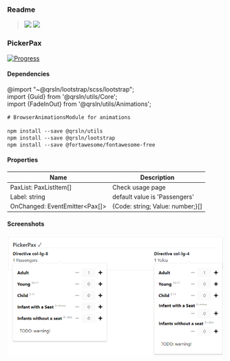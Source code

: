 ### Readme

> [![](https://img.shields.io/badge/Main-readme-white)](../../readme.md)
> [![](https://img.shields.io/badge/usage-orange)](usage.md)

### PickerPax

[![Progress](https://img.shields.io/badge/Demo-blue)](https://krsln.github.io/Showcase/Beta/PickerPax)

#### Dependencies
@import "~@qrsln/lootstrap/scss/lootstrap";  
import {Guid} from '@qrsln/utils/Core';  
import {FadeInOut} from '@qrsln/utils/Animations';

```shell
# BrowserAnimationsModule for animations

npm install --save @qrsln/utils
npm install --save @qrsln/lootstrap
npm install --save @fortawesome/fontawesome-free
```

#### Properties

| Name                           | Description                      |
|--------------------------------|----------------------------------|
| PaxList: PaxListItem[]         | Check usage page                 |
| Label: string                  | default value is 'Passengers'    |
| OnChanged: EventEmitter<Pax[]> | {Code: string; Value: number;}[] |

#### Screenshots

![](../../../../Images/Screenshots/PickerPax_2021-08-12.png "PickerPax")  

